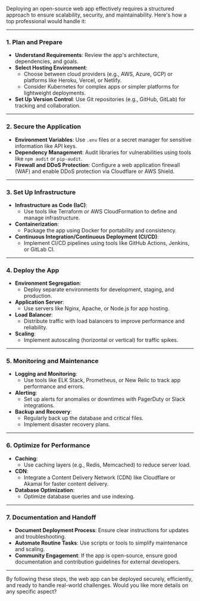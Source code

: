 Deploying an open-source web app effectively requires a structured approach to ensure scalability, security, and maintainability. Here's how a top professional would handle it:

---

### **1. Plan and Prepare**
- **Understand Requirements**: Review the app's architecture, dependencies, and goals.
- **Select Hosting Environment**:
  - Choose between cloud providers (e.g., AWS, Azure, GCP) or platforms like Heroku, Vercel, or Netlify.
  - Consider Kubernetes for complex apps or simpler platforms for lightweight deployments.
- **Set Up Version Control**: Use Git repositories (e.g., GitHub, GitLab) for tracking and collaboration.

---

### **2. Secure the Application**
- **Environment Variables**: Use `.env` files or a secret manager for sensitive information like API keys.
- **Dependency Management**: Audit libraries for vulnerabilities using tools like `npm audit` or `pip-audit`.
- **Firewall and DDoS Protection**: Configure a web application firewall (WAF) and enable DDoS protection via Cloudflare or AWS Shield.

---

### **3. Set Up Infrastructure**
- **Infrastructure as Code (IaC)**:
  - Use tools like Terraform or AWS CloudFormation to define and manage infrastructure.
- **Containerization**:
  - Package the app using Docker for portability and consistency.
- **Continuous Integration/Continuous Deployment (CI/CD)**:
  - Implement CI/CD pipelines using tools like GitHub Actions, Jenkins, or GitLab CI.

---

### **4. Deploy the App**
- **Environment Segregation**:
  - Deploy separate environments for development, staging, and production.
- **Application Server**:
  - Use servers like Nginx, Apache, or Node.js for app hosting.
- **Load Balancer**:
  - Distribute traffic with load balancers to improve performance and reliability.
- **Scaling**:
  - Implement autoscaling (horizontal or vertical) for traffic spikes.

---

### **5. Monitoring and Maintenance**
- **Logging and Monitoring**:
  - Use tools like ELK Stack, Prometheus, or New Relic to track app performance and errors.
- **Alerting**:
  - Set up alerts for anomalies or downtimes with PagerDuty or Slack integrations.
- **Backup and Recovery**:
  - Regularly back up the database and critical files.
  - Implement disaster recovery plans.

---

### **6. Optimize for Performance**
- **Caching**:
  - Use caching layers (e.g., Redis, Memcached) to reduce server load.
- **CDN**:
  - Integrate a Content Delivery Network (CDN) like Cloudflare or Akamai for faster content delivery.
- **Database Optimization**:
  - Optimize database queries and use indexing.

---

### **7. Documentation and Handoff**
- **Document Deployment Process**: Ensure clear instructions for updates and troubleshooting.
- **Automate Routine Tasks**: Use scripts or tools to simplify maintenance and scaling.
- **Community Engagement**: If the app is open-source, ensure good documentation and contribution guidelines for external developers.

---

By following these steps, the web app can be deployed securely, efficiently, and ready to handle real-world challenges. Would you like more details on any specific aspect?